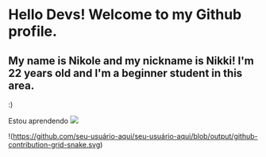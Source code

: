 # Hello Devs! Welcome to my Github profile.
## My name is Nikole and my nickname is Nikki! I'm 22 years old and I'm a beginner student in this area. 
:) 

Estou aprendendo
<img src="https://cdn.jsdelivr.net/gh/devicons/devicon/icons/javascript/javascript-original.svg" /> 

!(https://github.com/seu-usuário-aqui/seu-usuário-aqui/blob/output/github-contribution-grid-snake.svg)
